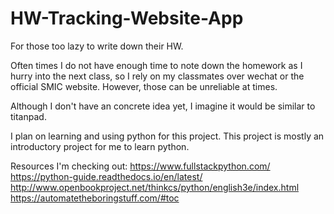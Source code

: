 # HW-Tracking-Website-App
For those too lazy to write down their HW.

Often times I do not have enough time to note down the homework as I hurry into the next class, so I rely on my classmates over wechat or the official SMIC website. However, those can be unreliable at times.

Although I don't have an concrete idea yet, I imagine it would be similar to titanpad.

I plan on learning and using python for this project. This project is mostly an introductory project for me to learn python.

Resources I'm checking out:
https://www.fullstackpython.com/
https://python-guide.readthedocs.io/en/latest/
http://www.openbookproject.net/thinkcs/python/english3e/index.html
https://automatetheboringstuff.com/#toc
